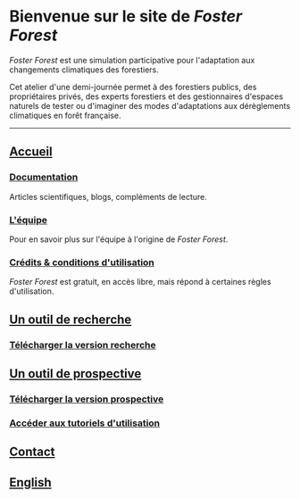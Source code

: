 # Bienvenue sur le site de _Foster Forest_

_Foster Forest_ est une simulation participative pour l'adaptation aux changements climatiques des forestiers.


Cet atelier d'une demi-journée permet à des forestiers publics, des propriétaires privés, des experts forestiers et des gestionnaires d'espaces naturels de tester ou d'imaginer des modes d'adaptations aux dérèglements climatiques en forêt française.

***

## [Accueil](https://timotheefouqueray.github.io/fosterforest/README)
### [Documentation](https://timotheefouqueray.github.io/fosterforest/home/documentation)
Articles scientifiques, blogs, compléments de lecture.
### [L'équipe](https://timotheefouqueray.github.io/fosterforest/home/equipe)
Pour en savoir plus sur l'équipe à l'origine de _Foster Forest_.
### [Crédits & conditions d'utilisation](https://timotheefouqueray.github.io/fosterforest/home/credits-utilisation)
_Foster Forest_ est gratuit, en accès libre, mais répond à certaines règles d'utilisation.

## [Un outil de recherche](https://timotheefouqueray.github.io/fosterforest/recherche/recherche-accueil)
### [Télécharger la version recherche](https://timotheefouqueray.github.io/fosterforest/recherche/telecharger-recherche)

## [Un outil de prospective](https://timotheefouqueray.github.io/fosterforest/prospective/prospective)
### [Télécharger la version prospective](https://timotheefouqueray.github.io/fosterforest/prospective/telecharger-prospective)
### [Accéder aux tutoriels d'utilisation](https://timotheefouqueray.github.io/fosterforest/prospective/tutoriels)

## [Contact](https://timotheefouqueray.github.io/fosterforest/contact)

## [English](https://liberation.fr)
